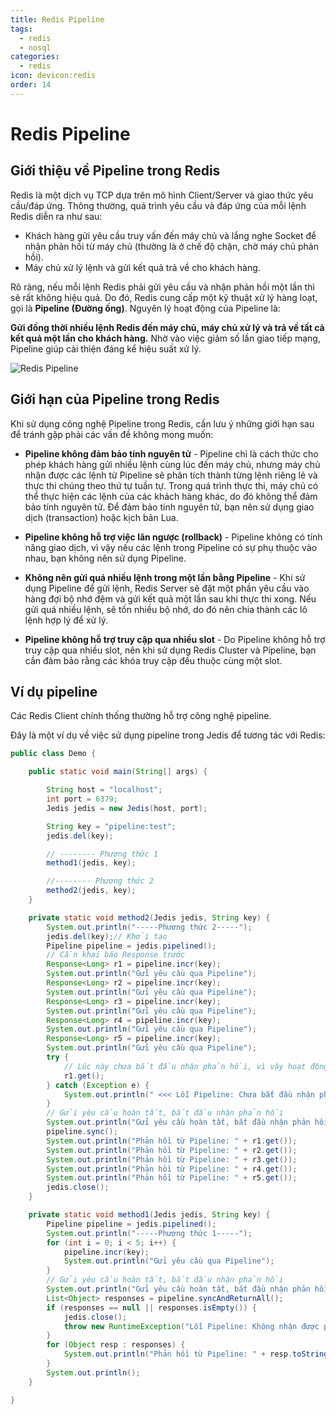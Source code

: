 ```yaml
---
title: Redis Pipeline
tags:
  - redis
  - nosql
categories:
  - redis
icon: devicon:redis
order: 14
---
```

# Redis Pipeline

## Giới thiệu về Pipeline trong Redis

Redis là một dịch vụ TCP dựa trên mô hình Client/Server và giao thức yêu cầu/đáp ứng. Thông thường, quá trình yêu cầu và đáp ứng của mỗi lệnh Redis diễn ra như sau:

- Khách hàng gửi yêu cầu truy vấn đến máy chủ và lắng nghe Socket để nhận phản hồi từ máy chủ (thường là ở chế độ chặn, chờ máy chủ phản hồi).
- Máy chủ xử lý lệnh và gửi kết quả trả về cho khách hàng.

Rõ ràng, nếu mỗi lệnh Redis phải gửi yêu cầu và nhận phản hồi một lần thì sẽ rất không hiệu quả. Do đó, Redis cung cấp một kỹ thuật xử lý hàng loạt, gọi là **Pipeline (Đường ống)**. Nguyên lý hoạt động của Pipeline là:

**Gửi đồng thời nhiều lệnh Redis đến máy chủ, máy chủ xử lý và trả về tất cả kết quả một lần cho khách hàng.** Nhờ vào việc giảm số lần giao tiếp mạng, Pipeline giúp cải thiện đáng kể hiệu suất xử lý.

![Redis Pipeline](https://help-static-aliyun-doc.aliyuncs.com/assets/img/zh-CN/7268887661/p514690.jpg)


## Giới hạn của Pipeline trong Redis

Khi sử dụng công nghệ Pipeline trong Redis, cần lưu ý những giới hạn sau để tránh gặp phải các vấn đề không mong muốn:

- **Pipeline không đảm bảo tính nguyên tử** - Pipeline chỉ là cách thức cho phép khách hàng gửi nhiều lệnh cùng lúc đến máy chủ, nhưng máy chủ nhận được các lệnh từ Pipeline sẽ phân tích thành từng lệnh riêng lẻ và thực thi chúng theo thứ tự tuần tự. Trong quá trình thực thi, máy chủ có thể thực hiện các lệnh của các khách hàng khác, do đó không thể đảm bảo tính nguyên tử. Để đảm bảo tính nguyên tử, bạn nên sử dụng giao dịch (transaction) hoặc kịch bản Lua.

- **Pipeline không hỗ trợ việc lăn ngược (rollback)** - Pipeline không có tính năng giao dịch, vì vậy nếu các lệnh trong Pipeline có sự phụ thuộc vào nhau, bạn không nên sử dụng Pipeline.

- **Không nên gửi quá nhiều lệnh trong một lần bằng Pipeline** - Khi sử dụng Pipeline để gửi lệnh, Redis Server sẽ đặt một phần yêu cầu vào hàng đợi bộ nhớ đệm và gửi kết quả một lần sau khi thực thi xong. Nếu gửi quá nhiều lệnh, sẽ tốn nhiều bộ nhớ, do đó nên chia thành các lô lệnh hợp lý để xử lý.

- **Pipeline không hỗ trợ truy cập qua nhiều slot** - Do Pipeline không hỗ trợ truy cập qua nhiều slot, nên khi sử dụng Redis Cluster và Pipeline, bạn cần đảm bảo rằng các khóa truy cập đều thuộc cùng một slot.

## Ví dụ pipeline

Các Redis Client chính thống thường hỗ trợ công nghệ pipeline.

Đây là một ví dụ về việc sử dụng pipeline trong Jedis để tương tác với Redis:

```java
public class Demo {

    public static void main(String[] args) {

        String host = "localhost";
        int port = 6379;
        Jedis jedis = new Jedis(host, port);

        String key = "pipeline:test";
        jedis.del(key);

        // -------- Phương thức 1
        method1(jedis, key);

        //-------- Phương thức 2
        method2(jedis, key);
    }

    private static void method2(Jedis jedis, String key) {
        System.out.println("-----Phương thức 2-----");
        jedis.del(key);// Khởi tạo
        Pipeline pipeline = jedis.pipelined();
        // Cần khai báo Response trước
        Response<Long> r1 = pipeline.incr(key);
        System.out.println("Gửi yêu cầu qua Pipeline");
        Response<Long> r2 = pipeline.incr(key);
        System.out.println("Gửi yêu cầu qua Pipeline");
        Response<Long> r3 = pipeline.incr(key);
        System.out.println("Gửi yêu cầu qua Pipeline");
        Response<Long> r4 = pipeline.incr(key);
        System.out.println("Gửi yêu cầu qua Pipeline");
        Response<Long> r5 = pipeline.incr(key);
        System.out.println("Gửi yêu cầu qua Pipeline");
        try {
            // Lúc này chưa bắt đầu nhận phản hồi, vì vậy hoạt động này sẽ bị lỗi
            r1.get();
        } catch (Exception e) {
            System.out.println(" <<< Lỗi Pipeline: Chưa bắt đầu nhận phản hồi  >>> ");
        }
        // Gửi yêu cầu hoàn tất, bắt đầu nhận phản hồi
        System.out.println("Gửi yêu cầu hoàn tất, bắt đầu nhận phản hồi");
        pipeline.sync();
        System.out.println("Phản hồi từ Pipeline: " + r1.get());
        System.out.println("Phản hồi từ Pipeline: " + r2.get());
        System.out.println("Phản hồi từ Pipeline: " + r3.get());
        System.out.println("Phản hồi từ Pipeline: " + r4.get());
        System.out.println("Phản hồi từ Pipeline: " + r5.get());
        jedis.close();
    }

    private static void method1(Jedis jedis, String key) {
        Pipeline pipeline = jedis.pipelined();
        System.out.println("-----Phương thức 1-----");
        for (int i = 0; i < 5; i++) {
            pipeline.incr(key);
            System.out.println("Gửi yêu cầu qua Pipeline");
        }
        // Gửi yêu cầu hoàn tất, bắt đầu nhận phản hồi
        System.out.println("Gửi yêu cầu hoàn tất, bắt đầu nhận phản hồi");
        List<Object> responses = pipeline.syncAndReturnAll();
        if (responses == null || responses.isEmpty()) {
            jedis.close();
            throw new RuntimeException("Lỗi Pipeline: Không nhận được phản hồi");
        }
        for (Object resp : responses) {
            System.out.println("Phản hồi từ Pipeline: " + resp.toString());
        }
        System.out.println();
    }

}
```
